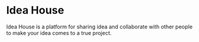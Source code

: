 # Idea House

Idea House is a platform for sharing idea and collaborate with other people to make your idea comes to a true project.
